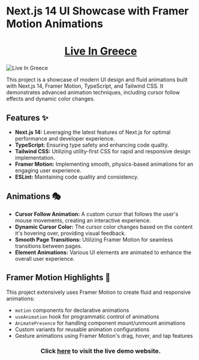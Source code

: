 # Next.js 14 UI Showcase with Framer Motion Animations

<div align='center'>

# [Live In Greece](https://live-in-greece-two.vercel.app)

</div>

![Live In Greece](https://imgur.com/z943NHU.png)


This project is a showcase of modern UI design and fluid animations built with Next.js 14, Framer Motion, TypeScript, and Tailwind CSS. It demonstrates advanced animation techniques, including cursor follow effects and dynamic color changes.

## Features ✨

- **Next.js 14:** Leveraging the latest features of Next.js for optimal performance and developer experience.
- **TypeScript:** Ensuring type safety and enhancing code quality.
- **Tailwind CSS:** Utilizing utility-first CSS for rapid and responsive design implementation.
- **Framer Motion:** Implementing smooth, physics-based animations for an engaging user experience.
- **ESLint:** Maintaining code quality and consistency.

## Animations 🎭

- **Cursor Follow Animation:** A custom cursor that follows the user's mouse movements, creating an interactive experience.
- **Dynamic Cursor Color:** The cursor color changes based on the content it's hovering over, providing visual feedback.
- **Smooth Page Transitions:** Utilizing Framer Motion for seamless transitions between pages.
- **Element Animations:** Various UI elements are animated to enhance the overall user experience.

## Framer Motion Highlights 🚀

This project extensively uses Framer Motion to create fluid and responsive animations:

- `motion` components for declarative animations
- `useAnimation` hook for programmatic control of animations
- `AnimatePresence` for handling component mount/unmount animations
- Custom variants for reusable animation configurations
- Gesture animations using Framer Motion's drag, hover, and tap features

<div align='center'>

### Click [here](https://live-in-greece-two.vercel.app) to visit the live demo website.

</div>

